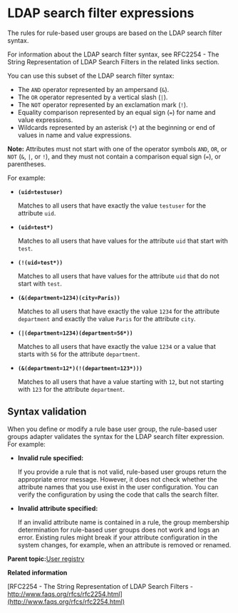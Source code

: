# LDAP search filter expressions

The rules for rule-based user groups are based on the LDAP search filter syntax.

For information about the LDAP search filter syntax, see RFC2254 - The String Representation of LDAP Search Filters in the related links section.

You can use this subset of the LDAP search filter syntax:

-   The `AND` operator represented by an ampersand \(`&`\).
-   The `OR` operator represented by a vertical slash \(`|`\).
-   The `NOT` operator represented by an exclamation mark \(`!`\).
-   Equality comparison represented by an equal sign \(`=`\) for name and value expressions.
-   Wildcards represented by an asterisk \(`*`\) at the beginning or end of values in name and value expressions.

**Note:** Attributes must not start with one of the operator symbols `AND`, `OR`, or `NOT` \(`&`, `|`, or `!`\), and they must not contain a comparison equal sign \(`=`\), or parentheses.

For example:

-   **`(uid=testuser)`**

    Matches to all users that have exactly the value `testuser` for the attribute `uid`.

-   **`(uid=test*)`**

    Matches to all users that have values for the attribute `uid` that start with `test`.

-   **`(!(uid=test*))`**

    Matches to all users that have values for the attribute `uid` that do not start with `test`.

-   **`(&(department=1234)(city=Paris))`**

    Matches to all users that have exactly the value `1234` for the attribute `department` and exactly the value `Paris` for the attribute `city`.

-   **`(|(department=1234)(department=56*))`**

    Matches to all users that have exactly the value `1234` or a value that starts with `56` for the attribute `department`.

-   **`(&(department=12*)(!(department=123*)))`**

    Matches to all users that have a value starting with `12`, but not starting with `123` for the attribute `department`.


## Syntax validation

When you define or modify a rule base user group, the rule-based user groups adapter validates the syntax for the LDAP search filter expression. For example:

-   **Invalid rule specified:**

    If you provide a rule that is not valid, rule-based user groups return the appropriate error message. However, it does not check whether the attribute names that you use exist in the user configuration. You can verify the configuration by using the code that calls the search filter.

-   **Invalid attribute specified:**

    If an invalid attribute name is contained in a rule, the group membership determination for rule-based user groups does not work and logs an error. Existing rules might break if your attribute configuration in the system changes, for example, when an attribute is removed or renamed.


**Parent topic:**[User registry](../config/config_user_registry.md)

**Related information**  


[RFC2254 - The String Representation of LDAP Search Filters - http://www.faqs.org/rfcs/rfc2254.html](http://www.faqs.org/rfcs/rfc2254.html)

